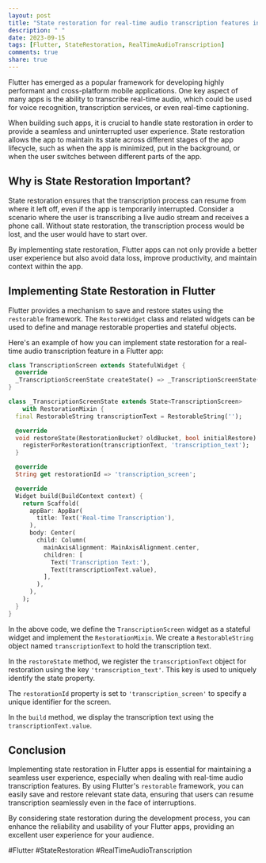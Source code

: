 ```yaml
---
layout: post
title: "State restoration for real-time audio transcription features in Flutter apps"
description: " "
date: 2023-09-15
tags: [Flutter, StateRestoration, RealTimeAudioTranscription]
comments: true
share: true
---
```


Flutter has emerged as a popular framework for developing highly performant and cross-platform mobile applications. One key aspect of many apps is the ability to transcribe real-time audio, which could be used for voice recognition, transcription services, or even real-time captioning.

When building such apps, it is crucial to handle state restoration in order to provide a seamless and uninterrupted user experience. State restoration allows the app to maintain its state across different stages of the app lifecycle, such as when the app is minimized, put in the background, or when the user switches between different parts of the app.

## Why is State Restoration Important?

State restoration ensures that the transcription process can resume from where it left off, even if the app is temporarily interrupted. Consider a scenario where the user is transcribing a live audio stream and receives a phone call. Without state restoration, the transcription process would be lost, and the user would have to start over.

By implementing state restoration, Flutter apps can not only provide a better user experience but also avoid data loss, improve productivity, and maintain context within the app.

## Implementing State Restoration in Flutter

Flutter provides a mechanism to save and restore states using the `restorable` framework. The `RestoreWidget` class and related widgets can be used to define and manage restorable properties and stateful objects.

Here's an example of how you can implement state restoration for a real-time audio transcription feature in a Flutter app:

```dart
class TranscriptionScreen extends StatefulWidget {
  @override
  _TranscriptionScreenState createState() => _TranscriptionScreenState();
}

class _TranscriptionScreenState extends State<TranscriptionScreen>
    with RestorationMixin {
  final RestorableString transcriptionText = RestorableString('');

  @override
  void restoreState(RestorationBucket? oldBucket, bool initialRestore) {
    registerForRestoration(transcriptionText, 'transcription_text');
  }

  @override
  String get restorationId => 'transcription_screen';

  @override
  Widget build(BuildContext context) {
    return Scaffold(
      appBar: AppBar(
        title: Text('Real-time Transcription'),
      ),
      body: Center(
        child: Column(
          mainAxisAlignment: MainAxisAlignment.center,
          children: [
            Text('Transcription Text:'),
            Text(transcriptionText.value),
          ],
        ),
      ),
    );
  }
}
```

In the above code, we define the `TranscriptionScreen` widget as a stateful widget and implement the `RestorationMixin`. We create a `RestorableString` object named `transcriptionText` to hold the transcription text.

In the `restoreState` method, we register the `transcriptionText` object for restoration using the key `'transcription_text'`. This key is used to uniquely identify the state property.

The `restorationId` property is set to `'transcription_screen'` to specify a unique identifier for the screen.

In the `build` method, we display the transcription text using the `transcriptionText.value`.

## Conclusion

Implementing state restoration in Flutter apps is essential for maintaining a seamless user experience, especially when dealing with real-time audio transcription features. By using Flutter's `restorable` framework, you can easily save and restore relevant state data, ensuring that users can resume transcription seamlessly even in the face of interruptions.

By considering state restoration during the development process, you can enhance the reliability and usability of your Flutter apps, providing an excellent user experience for your audience.

#Flutter #StateRestoration #RealTimeAudioTranscription